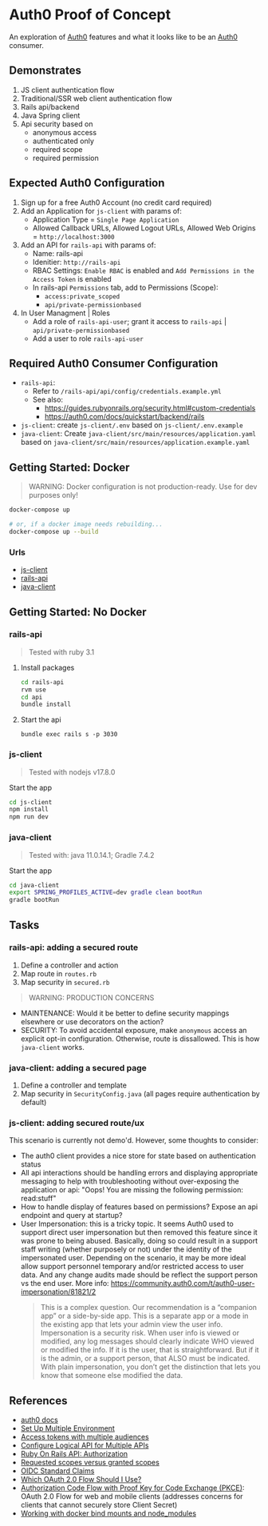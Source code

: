 # Auth0 Proof of Concept

An exploration of [Auth0](https://auth0.com/) features and what it looks like to be an [Auth0](https://auth0.com/) consumer.

## Demonstrates

1. JS client authentication flow
2. Traditional/SSR web client authentication flow
3. Rails api/backend
4. Java Spring client
5. Api security based on
   - anonymous access
   - authenticated only
   - required scope
   - required permission

## Expected Auth0 Configuration

1. Sign up for a free Auth0 Account (no credit card required)
2. Add an Application for `js-client` with params of:
   - Application Type = `Single Page Application`
   - Allowed Callback URLs, Allowed Logout URLs, Allowed Web Origins = `http://localhost:3000`
3. Add an API for `rails-api` with params of:
   - Name: rails-api
   - Idenitier: `http://rails-api`
   - RBAC Settings: `Enable RBAC` is enabled and `Add Permissions in the Access Token` is enabled
   - In rails-api `Permissions` tab, add to Permissions (Scope):
     - `access:private_scoped`
     - `api/private-permissionbased`
4. In User Managment | Roles
   - Add a role of `rails-api-user`; grant it access to `rails-api` | `api/private-permissionbased`
   - Add a user to role `rails-api-user`

## Required Auth0 Consumer Configuration

- `rails-api`:
  - Refer to `/rails-api/api/config/credentials.example.yml`
  - See also:
    - https://guides.rubyonrails.org/security.html#custom-credentials
    - https://auth0.com/docs/quickstart/backend/rails
- `js-client`: create `js-client/.env` based on `js-client/.env.example`
- `java-client`: Create `java-client/src/main/resources/application.yaml` based on `java-client/src/main/resources/application.example.yaml`

## Getting Started: Docker

> WARNING: Docker configuration is not production-ready. Use for dev purposes only!

```sh
docker-compose up

# or, if a docker image needs rebuilding...
docker-compose up --build

```

### Urls

- [js-client](http://localhost:3000/)
- [rails-api](http://localhost:3030/)
- [java-client](http://localhost:8080)

## Getting Started: No Docker

### rails-api

> Tested with ruby 3.1

1. Install packages
   ```sh
   cd rails-api
   rvm use
   cd api
   bundle install
   ```
2. Start the api
   ```
   bundle exec rails s -p 3030
   ```

### js-client

> Tested with nodejs v17.8.0

Start the app

```sh
cd js-client
npm install
npm run dev
```

### java-client

> Tested with: java 11.0.14.1; Gradle 7.4.2

Start the app

```sh
cd java-client
export SPRING_PROFILES_ACTIVE=dev gradle clean bootRun
gradle bootRun
```

## Tasks

### rails-api: adding a secured route

1. Define a controller and action
2. Map route in `routes.rb`
3. Map security in `secured.rb`

> WARNING: PRODUCTION CONCERNS

- MAINTENANCE: Would it be better to define security mappings elsewhere or use decorators on the action?
- SECURITY: To avoid accidental exposure, make `anonymous` access an explicit opt-in configuration. Otherwise, route is dissallowed. This is how `java-client` works.

### java-client: adding a secured page

1. Define a controller and template
2. Map security in `SecurityConfig.java` (all pages require authentication by default)

### js-client: adding secured route/ux

This scenario is currently not demo'd. However, some thoughts to consider:

- The auth0 client provides a nice store for state based on authentication status
- All api interactions should be handling errors and displaying
  appropriate messaging to help with troubleshooting without over-exposing the application or api: "Oops! You are missing the following permission: read:stuff"
- How to handle display of features based on permissions? Expose an api endpoint and query at startup?
- User Impersonation: this is a tricky topic. It seems Auth0 used to support direct user impersonation but then removed this feature
  since it was prone to being abused. Basically, doing so could result in a support staff writing (whether purposely or not) under the identity
  of the impersonated user. Depending on the scenario, it may be
  more ideal allow support personnel temporary and/or restricted access to user data. And any change audits made should be reflect the support person vs the end user.
  More info: https://community.auth0.com/t/auth0-user-impersonation/81821/2
  > This is a complex question. Our recommendation is a “companion app” or a side-by-side app. This is a separate app or a mode in the existing app that lets your admin view the user info.
  > Impersonation is a security risk. When user info is viewed or modified, any log messages should clearly indicate WHO viewed or modified the info. If it is the user, that is straightforward. But if it is the admin, or a support person, that ALSO must be indicated. With plain impersonation, you don’t get the distinction that lets you know that someone else modified the data.

## References

- [auth0 docs](https://auth0.com/docs)
- [Set Up Multiple Environment](https://auth0.com/docs/get-started/auth0-overview/create-tenants/set-up-multiple-environments)
- [Access tokens with multiple audiences](https://community.auth0.com/t/access-tokens-with-multiple-audiences/9911)
- [Configure Logical API for Multiple APIs](https://auth0.com/docs/get-started/apis/set-logical-api)
- [Ruby On Rails API: Authorization](https://auth0.com/docs/quickstart/backend/rails)
- [Requested scopes versus granted scopes](https://auth0.com/docs/get-started/apis/scopes#requested-scopes-versus-granted-scopes)
- [OIDC Standard Claims](https://openid.net/specs/openid-connect-core-1_0.html#StandardClaims)
- [Which OAuth 2.0 Flow Should I Use?](https://auth0.com/docs/get-started/authentication-and-authorization-flow/which-oauth-2-0-flow-should-i-use)
- [Authorization Code Flow with Proof Key for Code Exchange (PKCE)](https://auth0.com/docs/get-started/authentication-and-authorization-flow/authorization-code-flow-with-proof-key-for-code-exchange-pkce): OAuth 2.0 Flow for web and mobile clients (addresses concerns for clients that cannot securely store Client Secret)
- [Working with docker bind mounts and node_modules](https://burnedikt.com/dockerized-node-development-and-mounting-node-volumes/)
